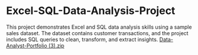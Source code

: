 # Excel-SQL-Data-Analysis-Project
This project demonstrates Excel and SQL data analysis skills using a sample sales dataset. The dataset contains customer transactions, and the project includes SQL queries to clean, transform, and extract insights.
[Data-Analyst-Portfolio (3).zip](https://github.com/user-attachments/files/18918396/Data-Analyst-Portfolio.3.zip)
